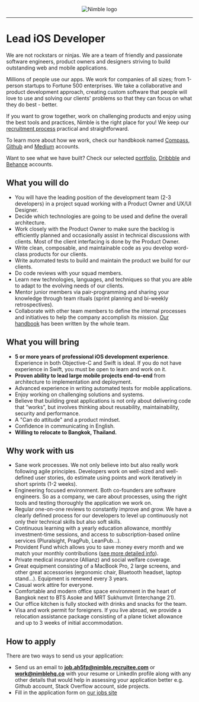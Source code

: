 <p align="center">
  <img alt="Nimble logo" src="https://assets.nimblehq.co/logo/light/logo-light-text-320.png" />
</p>

---

# Lead iOS Developer

We are not rockstars or ninjas. We are a team of friendly and passionate software engineers, product owners and designers 
striving to build outstanding web and mobile applications.

Millions of people use our apps. We work for companies of all sizes; from 1-person startups to Fortune 500 enterprises. 
We take a collaborative and product development approach, creating custom software that people will love to use and solving 
our clients' problems so that they can focus on what they do best - better.

If you want to grow together, work on challenging products and enjoy using the best tools and practices, Nimble is the 
right place for you! We keep our [recruitment process](https://github.com/nimblehq/our-team/blob/master/join-us/our-recruitment-process.md) 
practical and straightforward.

To learn more about how we work, check our handbkook named [Compass](https://compass.nimblehq.co/), [Github](https://github.com/nimblehq/our-team) 
and [Medium](https://medium.com/nimble) accounts. 

Want to see what we have built? Check our selected [portfolio](https://nimblehq.co/work/), 
[Dribbble](https://dribbble.com/nimblehq) and [Behance](https://www.behance.net/nimblehq) accounts.

## What you will do

* You will have the leading position of the development team (2-3 developers) in a project squad working with a Product Owner and UX/UI Designer. 
* Decide which technologies are going to be used and define the overall architecture.
* Work closely with the Product Owner to make sure the backlog is efficiently planned and occasionally assist in technical discussions with clients. Most of the client interfacing is done by the Product Owner.
* Write clean, composable, and maintainable code as you develop word-class products for our clients.
* Write automated tests to build and maintain the product we build for our clients.
* Do code reviews with your squad members.
* Learn new technologies, languages, and techniques so that you are able to adapt to the evolving needs of our clients.
* Mentor junior members via pair-programming and sharing your knowledge through team rituals (sprint planning and bi-weekly retrospectives).
* Collaborate with other team members to define the internal processes and initiatives to help the company accomplish its mission. [Our handbook](https://compass.nimblehq.co/) has been written by the whole team.

## What you will bring

* **5 or more years of professional iOS development experience**. Experience in both Objective-C and Swift is ideal. If you do not have experience in Swift, you must be open to learn and work on it. 
* **Proven ability to lead large mobile projects end-to-end** from architecture to implementation and deployment.
* Advanced experience in writing automated tests for mobile applications. 
* Enjoy working on challenging solutions and systems.
* Believe that building great applications is not only about delivering code that “works”, but involves thinking about reusability, maintainability, security and performance.
* A "Can do attitude" and a product mindset.
* Confidence in communicating in English.
* __Willing to relocate to Bangkok, Thailand.__

## Why work with us
   
* Sane work processes. We not only believe into but also really work following agile principles. Developers work on well-sized and well-defined user stories, do estimate using points and work iteratively in short sprints (1-2 weeks). 
* Engineering focused environment. Both co-founders are software engineers. So as a company, we care about processes, using the right tools and testing thoroughly the application we work on.
* Regular one-on-one reviews to constantly improve and grow. We have a clearly defined process for our developers to level up continuously not only their technical skills but also soft skills. 
* Continuous learning with a yearly education allowance, monthly investment-time sessions, and access to subscription-based online services (Pluralsight, PragPub, LeanPub...).
* Provident Fund which allows you to save money every month and we match your monthly contributions ([see more detailed info](http://www.thaipvd.com/content_en.php?content_id=00307)).
* Private medical insurance (Allianz) and social welfare coverage.
* Great equipment consisting of a MacBook Pro, 2 large screens, and other great accessories (ergonomic chair, Bluetooth headset, laptop stand...). Equipment is renewed every 3 years.
* Casual work attire for everyone. 
* Comfortable and modern office space environment in the heart of Bangkok next to BTS Asoke and MRT Sukhumvit (Interchange 21). 
* Our office kitchen is fully stocked with drinks and snacks for the team.
* Visa and work permit for foreigners. If you live abroad, we provide a relocation assistance package consisting of a plane ticket allowance and up to 3 weeks of initial accommodation.

## How to apply

There are two ways to send us your application:

* Send us an email to **job.ah5fp@nimble.recruitee.com** or **work@nimblehq.co** with your resume or LinkedIn profile along with any other details that would help 
in assessing your application better e.g. Github account, Stack Overflow account, side projects.
* Fill in the application form on [our jobs site](http://jobs.nimblehq.co/o/lead-ios-developer)
